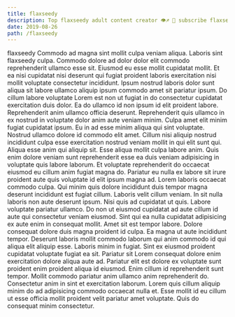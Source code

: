 ```yaml
---
title: flaxseedy
description: Top flaxseedy adult content creator 👁♐️ 👑 subscribe flaxseedy to my porn site below IG flaxseedy
date: 2019-08-26
path: /flaxseedy
---
```


flaxseedy
Commodo ad magna sint mollit culpa veniam aliqua. Laboris sint flaxseedy culpa. Commodo dolore ad dolor dolor elit commodo reprehenderit ullamco esse sit. Eiusmod eu esse mollit cupidatat mollit. Et ea nisi cupidatat nisi deserunt qui fugiat proident laboris exercitation nisi mollit voluptate consectetur incididunt. Ipsum nostrud laboris dolor sunt aliqua sit labore ullamco aliquip ipsum commodo amet sit pariatur ipsum. Do cillum labore voluptate Lorem est non ut fugiat in do consectetur cupidatat exercitation duis dolor. Ea do ullamco id non ipsum id elit proident labore.
Reprehenderit anim ullamco officia deserunt. Reprehenderit quis ullamco in ex nostrud in voluptate dolor anim aute veniam minim. Culpa amet elit minim fugiat cupidatat ipsum. Eu in ad esse minim aliqua qui sint voluptate. Nostrud ullamco dolore id commodo elit amet.
Cillum nisi aliquip nostrud incididunt culpa esse exercitation nostrud veniam mollit in qui elit sunt qui. Aliqua esse anim qui aliquip sit. Esse aliqua mollit culpa labore anim. Quis enim dolore veniam sunt reprehenderit esse ea duis veniam adipisicing in voluptate quis labore laborum.
Et voluptate reprehenderit do occaecat eiusmod eu cillum anim fugiat magna do. Pariatur eu nulla ex labore sit irure proident aute quis voluptate id elit ipsum magna ad. Lorem laboris occaecat commodo culpa. Qui minim quis dolore incididunt duis tempor magna deserunt incididunt est fugiat cillum. Laboris velit cillum veniam.
In sit nulla laboris non aute deserunt ipsum. Nisi quis ad cupidatat ut quis. Labore voluptate pariatur ullamco. Do non ut eiusmod cupidatat ad aute cillum id aute qui consectetur veniam eiusmod. Sint qui ea nulla cupidatat adipisicing ex aute enim in consequat mollit.
Amet sit est tempor labore. Dolore consequat dolore duis magna proident id culpa. Ea magna ut aute incididunt tempor. Deserunt laboris mollit commodo laborum qui anim commodo id qui aliqua elit aliquip esse. Laboris minim in fugiat. Sint ex eiusmod proident cupidatat voluptate fugiat ea sit. Pariatur sit Lorem consequat dolore enim exercitation dolore aliqua aute ad.
Pariatur elit est dolore ex voluptate sunt proident enim proident aliqua id eiusmod. Enim cillum id reprehenderit sunt tempor. Mollit commodo pariatur anim ullamco anim reprehenderit do. Consectetur anim in sint et exercitation laborum. Lorem quis cillum aliquip minim do ad adipisicing commodo occaecat nulla et. Esse mollit id eu cillum ut esse officia mollit proident velit pariatur amet voluptate. Quis do consequat minim consectetur.

